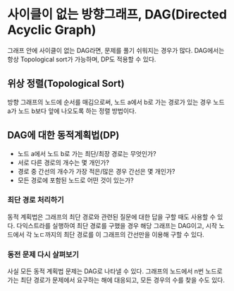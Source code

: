 # 사이클이 없는 방향그래프, DAG(Directed Acyclic Graph)

그래프 안에 사이클이 없는 DAG라면, 문제를 풀기 쉬워지는 경우가 많다.
DAG에서는 항상 Topological sort가 가능하며, DP도 적용할 수 있다.

## 위상 정렬(Topological Sort)

방향 그래프의 노드에 순서를 매김으로써, 노드 a에서 b로 가는 경로가 있는 경우 노드 a가 노드 b보다 앞에 나오도록 하는 정렬 방법이다.

## DAG에 대한 동적계획법(DP)

- 노드 a에서 노드 b로 가는 최단/최장 경로는 무엇인가?
- 서로 다른 경로의 개수는 몇 개인가?
- 경로 중 간선의 개수가 가장 적은/많은 경우 간선은 몇 개인가?
- 모든 경로에 포함된 노드로 어떤 것이 있는가?

### 최단 경로 처리하기

동적 계획법은 그래프의 최단 경로와 관련된 질문에 대한 답을 구할 때도 사용할 수 있다.
다익스트라를 실행하여 최단 경로를 구했을 경우 해당 그래프는 DAG이고, 시작 노드에서 각 노ㄷ까지의 최단 경로를 이 그래프의 간선만을 이용해 구할 수 있다.

### 동전 문제 다시 살펴보기

사실 모든 동적 계획법 문제는 DAG로 나타낼 수 있다.
그래프의 노드에서 n번 노드로 가는 최단 경로가 문제에서 요구하는 해에 대응되고, 모든 경우의 수를 찾을 수도 있다.
